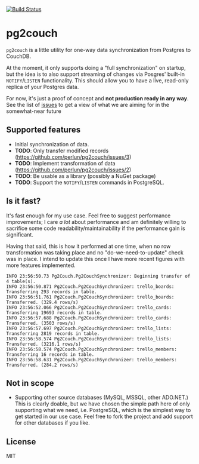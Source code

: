 [![Build Status](https://travis-ci.org/perlun/pg2couch.svg?branch=master)](https://travis-ci.org/perlun/pg2couch)

# pg2couch

`pg2couch` is a little utility for one-way data synchronization from Postgres to CouchDB.

At the moment, it only supports doing a "full synchronization" on startup, but the idea is to also support streaming of changes via Posgres' built-in `NOTIFY`/`LISTEN` functionality. This should allow you to have a live, read-only replica of your Postgres data.

For now, it's just a proof of concept and **not production ready in any way**. See the list of [issues](https://github.com/perlun/pg2couch/issues) to get a view of what we are aiming for in the somewhat-near future

## Supported features

- Initial synchronization of data.
- **TODO**: Only transfer modified records (https://github.com/perlun/pg2couch/issues/3)
- **TODO**: Implement transformation of data (https://github.com/perlun/pg2couch/issues/2)
- **TODO**: Be usable as a library (possibly a NuGet package)
- **TODO**: Support the `NOTIFY`/`LISTEN` commands in PostgreSQL.

## Is it fast?

It's fast enough for my use case. Feel free to suggest performance improvements; I care _a lot_ about performance and am definitely willing to sacrifice some code readability/maintainability if the performance gain is significant.

Having that said, this is how it performed at one time, when no row transformation was taking place and no "do-we-need-to-update" check was in place. I intend to update this once I have more recent figures with more features implemented.

```
INFO 23:56:50.73 Pg2Couch.Pg2CouchSynchronizer: Beginning transfer of 4 table(s).
INFO 23:56:50.871 Pg2Couch.Pg2CouchSynchronizer: trello_boards: Transferring 293 records in table.
INFO 23:56:51.761 Pg2Couch.Pg2CouchSynchronizer: trello_boards: Transferred. (329.4 rows/s)
INFO 23:56:52.066 Pg2Couch.Pg2CouchSynchronizer: trello_cards: Transferring 19693 records in table.
INFO 23:56:57.688 Pg2Couch.Pg2CouchSynchronizer: trello_cards: Transferred. (3503 rows/s)
INFO 23:56:57.697 Pg2Couch.Pg2CouchSynchronizer: trello_lists: Transferring 2819 records in table.
INFO 23:56:58.574 Pg2Couch.Pg2CouchSynchronizer: trello_lists: Transferred. (3216.1 rows/s)
INFO 23:56:58.574 Pg2Couch.Pg2CouchSynchronizer: trello_members: Transferring 16 records in table.
INFO 23:56:58.631 Pg2Couch.Pg2CouchSynchronizer: trello_members: Transferred. (284.2 rows/s)
```

## Not in scope

- Supporting other source databases (MySQL, MSSQL, other ADO.NET.) This is clearly doable, but we have chosen the simple path here of only supporting what we need, i.e. PostgreSQL, which is the simplest way to get started in our use case. Feel free to fork the project and add support for other databases if you like.

## License

MIT
